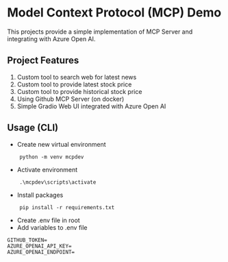 # Model Context Protocol (MCP) Demo

This projects provide a simple implementation of MCP Server and integrating with Azure Open AI.

## Project Features
1. Custom tool to search web for latest news
2. Custom tool to provide latest stock price
3. Custom tool to provide historical stock price
4. Using Github MCP Server (on docker)
5. Simple Gradio Web UI integrated with Azure Open AI


## Usage (CLI)

- Create new virtual environment
```
    python -m venv mcpdev
```
- Activate environment
```
    .\mcpdev\scripts\activate
```
- Install packages
```
    pip install -r requirements.txt
```
- Create .env file in root
- Add variables to .env file 
```
GITHUB_TOKEN=
AZURE_OPENAI_API_KEY=
AZURE_OPENAI_ENDPOINT=
```